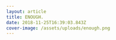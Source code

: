 ```yaml
---
layout: article
title: ENOUGH.
date: 2018-11-25T16:39:03.843Z
cover-image: /assets/uploads/enough.png
---
```



